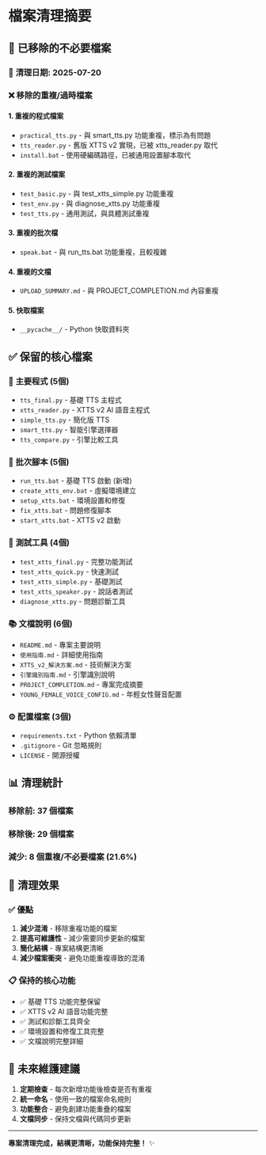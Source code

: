 # 檔案清理摘要

## 🧹 **已移除的不必要檔案**

### 📅 **清理日期**: 2025-07-20

### ❌ **移除的重複/過時檔案**

#### **1. 重複的程式檔案**
- `practical_tts.py` - 與 smart_tts.py 功能重複，標示為有問題
- `tts_reader.py` - 舊版 XTTS v2 實現，已被 xtts_reader.py 取代
- `install.bat` - 使用硬編碼路徑，已被通用設置腳本取代

#### **2. 重複的測試檔案**
- `test_basic.py` - 與 test_xtts_simple.py 功能重複
- `test_env.py` - 與 diagnose_xtts.py 功能重複
- `test_tts.py` - 通用測試，與具體測試重複

#### **3. 重複的批次檔**
- `speak.bat` - 與 run_tts.bat 功能重複，且較複雜

#### **4. 重複的文檔**
- `UPLOAD_SUMMARY.md` - 與 PROJECT_COMPLETION.md 內容重複

#### **5. 快取檔案**
- `__pycache__/` - Python 快取資料夾

## ✅ **保留的核心檔案**

### 🎤 **主要程式** (5個)
- `tts_final.py` - 基礎 TTS 主程式
- `xtts_reader.py` - XTTS v2 AI 語音主程式  
- `simple_tts.py` - 簡化版 TTS
- `smart_tts.py` - 智能引擎選擇器
- `tts_compare.py` - 引擎比較工具

### 🚀 **批次腳本** (5個)
- `run_tts.bat` - 基礎 TTS 啟動 (新增)
- `create_xtts_env.bat` - 虛擬環境建立
- `setup_xtts.bat` - 環境設置和修復
- `fix_xtts.bat` - 問題修復腳本
- `start_xtts.bat` - XTTS v2 啟動

### 🧪 **測試工具** (4個)
- `test_xtts_final.py` - 完整功能測試
- `test_xtts_quick.py` - 快速測試
- `test_xtts_simple.py` - 基礎測試  
- `test_xtts_speaker.py` - 說話者測試
- `diagnose_xtts.py` - 問題診斷工具

### 📚 **文檔說明** (6個)
- `README.md` - 專案主要說明
- `使用指南.md` - 詳細使用指南
- `XTTS_v2_解決方案.md` - 技術解決方案
- `引擎識別指南.md` - 引擎識別說明
- `PROJECT_COMPLETION.md` - 專案完成摘要
- `YOUNG_FEMALE_VOICE_CONFIG.md` - 年輕女性聲音配置

### ⚙️ **配置檔案** (3個)
- `requirements.txt` - Python 依賴清單
- `.gitignore` - Git 忽略規則
- `LICENSE` - 開源授權

## 📊 **清理統計**

### **移除前**: 37 個檔案
### **移除後**: 29 個檔案  
### **減少**: 8 個重複/不必要檔案 (21.6%)

## 🎯 **清理效果**

### ✅ **優點**
1. **減少混淆** - 移除重複功能的檔案
2. **提高可維護性** - 減少需要同步更新的檔案
3. **簡化結構** - 專案結構更清晰
4. **減少檔案衝突** - 避免功能重複導致的混淆

### 📋 **保持的核心功能**
- ✅ 基礎 TTS 功能完整保留
- ✅ XTTS v2 AI 語音功能完整  
- ✅ 測試和診斷工具齊全
- ✅ 環境設置和修復工具完整
- ✅ 文檔說明完整詳細

## 🔄 **未來維護建議**

1. **定期檢查** - 每次新增功能後檢查是否有重複
2. **統一命名** - 使用一致的檔案命名規則
3. **功能整合** - 避免創建功能重疊的檔案
4. **文檔同步** - 保持文檔與代碼同步更新

---

**專案清理完成，結構更清晰，功能保持完整！** ✨
